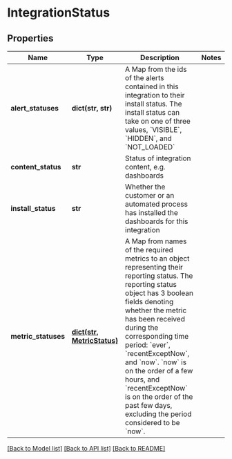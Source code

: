 # IntegrationStatus

## Properties
Name | Type | Description | Notes
------------ | ------------- | ------------- | -------------
**alert_statuses** | **dict(str, str)** | A Map from the ids of the alerts contained in this integration to their install status.  The install status can take on one of three values, &#x60;VISIBLE&#x60;, &#x60;HIDDEN&#x60;, and &#x60;NOT_LOADED&#x60; | 
**content_status** | **str** | Status of integration content, e.g. dashboards | 
**install_status** | **str** | Whether the customer or an automated process has installed the dashboards for this integration | 
**metric_statuses** | [**dict(str, MetricStatus)**](MetricStatus.md) | A Map from names of the required metrics to an object representing their reporting status.  The reporting status object has 3 boolean fields denoting whether the metric has been received during the corresponding time period: &#x60;ever&#x60;, &#x60;recentExceptNow&#x60;, and &#x60;now&#x60;.  &#x60;now&#x60; is on the order of a few hours, and &#x60;recentExceptNow&#x60; is on the order of the past few days, excluding the period considered to be &#x60;now&#x60;. | 

[[Back to Model list]](../README.md#documentation-for-models) [[Back to API list]](../README.md#documentation-for-api-endpoints) [[Back to README]](../README.md)


